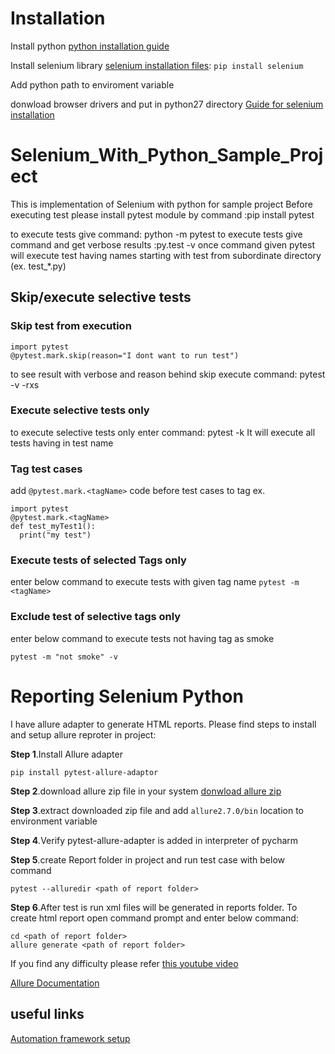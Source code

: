 # Installation

Install python [python installation guide](https://www.python.org/downloads/)

Install selenium library [selenium installation files](https://pypi.org/project/selenium/): ```pip install selenium```

Add python path to enviroment variable

donwload browser drivers and put in python27 directory
[Guide for selenium installation](https://selenium-python.readthedocs.io/installation.html)

# Selenium_With_Python_Sample_Project
This is implementation of Selenium with python for sample project
Before executing test please install pytest module by command :pip install pytest

to execute tests give command: python -m pytest
to execute tests give command and get verbose results :py.test -v
once command given pytest will execute test having names starting with test from subordinate directory (ex. test_*.py)

## Skip/execute selective tests
### Skip test from execution

```
import pytest
@pytest.mark.skip(reason="I dont want to run test")
```

to see result with verbose and reason behind skip execute command: pytest -v -rxs

### Execute selective tests only
to execute selective tests only enter command: pytest -k <keyword>
It will execute all tests having <keyword> in test name
  
### Tag test cases 
add ```@pytest.mark.<tagName>``` code before test cases to tag
ex.
```
import pytest
@pytest.mark.<tagName>
def test_myTest1():
  print("my test")
```

### Execute tests of selected Tags only
enter below command to execute tests with given tag name
```pytest -m <tagName>```

### Exclude test of selective tags only
enter below command to execute tests not having tag as smoke
```
pytest -m "not smoke" -v
```

# Reporting Selenium Python
I have allure adapter to generate HTML reports. Please find steps to install and setup allure reproter in project:

__Step 1__.Install Allure adapter
```
pip install pytest-allure-adaptor
```

__Step 2__.download allure zip file in your system [donwload allure zip](https://bintray.com/qameta/generic/allure2/2.7.0#files/io%2Fqameta%2Fallure%2Fallure%2F2.7.0)

__Step 3__.extract downloaded zip file and add ```allure2.7.0/bin``` location to environment variable

__Step 4__.Verify pytest-allure-adapter is added in interpreter of pycharm

__Step 5__.create Report folder in project and run test case with below command
```
pytest --alluredir <path of report folder>
```

__Step 6__.After test is run xml files will be generated in reports folder. To create html report open command prompt and enter below command:
```
cd <path of report folder>
allure generate <path of report folder>
```
If you find any difficulty please refer [this youtube video](https://www.youtube.com/watch?v=gbEg0grSYSs)

[Allure Documentation](https://docs.qameta.io/allure/) 

## useful links
[Automation framework setup](https://www.blazemeter.com/blog/how-automate-testing-using-selenium-webdriver-jenkins-and-allure/) 

